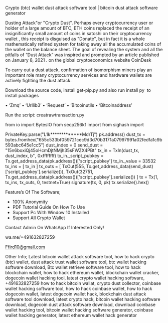 Crypto (btc) wallet dust attack software tool | bitcoin dust attack software generator 

Dusting Attack"or "Crypto Dust". Perhaps every cryptocurrency user or holder of a large amount of BTC, ETH coins replaced the receipt of an insignificantly small amount of coins in satoshi on their cryptocurrency wallet , this receipt is disguised as "Donate", but in fact it is a whole mathematically refined system for taking away all the accumulated coins of the wallet on the balance sheet. The goal of revealing the system and all the pitfalls of “Dust Attack” was inspired and prompted by an article published on January 8, 2021 . on the global cryptoeconomics website CoinDesk

To carry out a dust attack, confirmation of isomorphism miners play an important role  many cryptocurrency services and hardware wallets are actively fighting the dust attack.

Download the source code, install get-pip.py and also run install py  to install packages

• ‘Zmq’
• ‘Urllib3’
• ‘Request’
• ‘Bitcoinutils
• ‘Bitcoinaddress’

Run the script: creatrawtransaction.py 

from io import BytesIO
from secp256k1 import 
from sighash import 

PrivateKey.parse("L1k*************MdrTj")
pk.address()
dust_tx = bytes.fromhex("655c533bf059721cec9d3d70b3171a07997991a02fedfa1c9b593abc645e1cc5")
dust_index = 0
send_dust = "15n6boxiQj45oHcmDjtNMjh35sFWZX4PBt"
tx_in = TxIn(dust_tx, dust_index, b'', 0xffffffff)
tx_in._script_pubkey = Tx.get_address_data(pk.address())['script_pubkey']
tx_in._value = 33532
tx_ins = [ tx_in ]
tx_outs = [
    TxOut(555, Tx.get_address_data(send_dust)['script_pubkey'].serialize()),
    TxOut(32751, Tx.get_address_data(pk.address())['script_pubkey'].serialize())
]
tx = Tx(1, tx_ins, tx_outs, 0, testnet=True)
signature(tx, 0, pk)
tx.serialize().hex()


Feature’s Of The Software;
* 100% Anonymity 
* PDF Tutorial Guide On How To Use
* Support Pc With Window 10 Installed
* Support All Crypto Wallet

Contact Admin On WhatsApp If Interested Only! 

wa.me/+491632827259

Ffird10@gmail.com 


Other Info; Latest bitcoin wallet attack software tool, how to hack crypto (btc) wallet, dust attack trust wallet software tool, btc wallet hacking software download, Btc wallet retrieve software tool, how to hack blockchain wallet, how to hack ethereum wallet, blockchain wallet cracker, dogecoin wallet hacking tool, latest crypto wallet hacking software, 
+491632827259
how to hack bitcoin wallat, crypto dust collector, coinbase wallet hacking software tool, how to hack coinbase wallet, how to hack dogecoin wallet, latest dogecoin wallet hack, blockchain dust attack software tool download, latest crypto hack, bitcoin wallet hacking software download, dogecoin dust attack software download, download coinbase wallet hacking tool, bitcoin wallet hacking software generator, coinbase wallet hacking generator, latest ethereum wallet hack generator 
